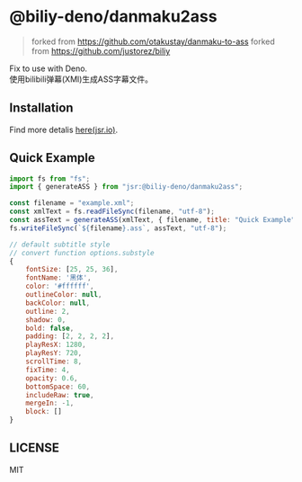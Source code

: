 # @biliy-deno/danmaku2ass

> forked from <https://github.com/otakustay/danmaku-to-ass>
> forked from <https://github.com/justorez/biliy>

Fix to use with Deno.  
使用bilibili弹幕(XMl)生成ASS字幕文件。  

## Installation

Find more detalis [here(jsr.io)](https://jsr.io/@biliy-deno/danmaku2ass).

## Quick Example

```js
import fs from "fs";
import { generateASS } from "jsr:@biliy-deno/danmaku2ass";

const filename = "example.xml";
const xmlText = fs.readFileSync(filename, "utf-8");
const assText = generateASS(xmlText, { filename, title: "Quick Example" });
fs.writeFileSync(`${filename}.ass`, assText, "utf-8");
```

```js
// default subtitle style
// convert function options.substyle
{
    fontSize: [25, 25, 36],
    fontName: '黑体',
    color: '#ffffff',
    outlineColor: null,
    backColor: null,
    outline: 2,
    shadow: 0,
    bold: false,
    padding: [2, 2, 2, 2],
    playResX: 1280,
    playResY: 720,
    scrollTime: 8,
    fixTime: 4,
    opacity: 0.6,
    bottomSpace: 60,
    includeRaw: true,
    mergeIn: -1,
    block: []
}
```

## LICENSE

MIT
